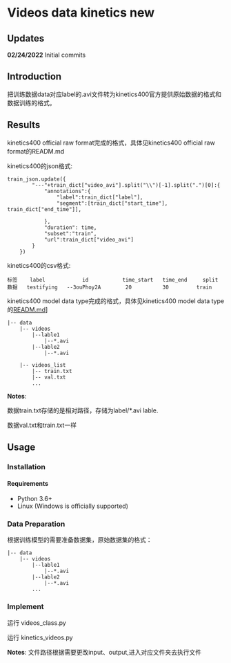 # Videos data kinetics new



## Updates

**02/24/2022** Initial commits

## Introduction

把训练数据data对应label的.avi文件转为kinetics400官方提供原始数据的格式和数据训练的格式。

## Results

kinetics400 official raw format完成的格式，具体见kinetics400 official raw format的READM.md

kinetics400的json格式:

```
train_json.update({
        "---"+train_dict["video_avi"].split("\\")[-1].split(".")[0]:{
            "annotations":{
                "label":train_dict["label"],
                "segment":[train_dict["start_time"], train_dict["end_time"]],
                
            },
            "duration": time,
            "subset":"train",
            "url":train_dict["video_avi"]
        }
    })
```

kinetics400的csv格式:

```
标签    label            id           time_start   time_end     split
数据   testifying   --3ouPhoy2A        20          30         train
```



kinetics400 model data type完成的格式，具体见kinetics400 model data type的[READM.md](kinetics400_model_data_type/README.md)]

```
|-- data
    |-- videos
    	|--lable1
    		|--*.avi
    	|--lable2
    		|--*.avi
    
	|-- videos_list
        |-- train.txt
        |-- val.txt
        ...
```

**Notes**:

数据train.txt存储的是相对路径，存储为label/*.avi   lable.

数据val.txt和train.txt一样

## Usage

### Installation

#### Requirements

- Python 3.6+
- Linux (Windows is officially supported)

### Data Preparation

根据训练模型的需要准备数据集，原始数据集的格式：

```
|-- data
    |-- videos
    	|--lable1
    		|--*.avi
    	|--lable2
    		|--*.avi
    	...
```

### Implement

运行 videos_class.py

运行 kinetics_videos.py

**Notes**: 文件路径根据需要更改input、output,进入对应文件夹去执行文件